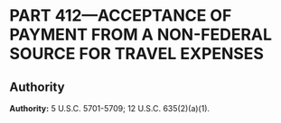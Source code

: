 # PART 412—ACCEPTANCE OF PAYMENT FROM A NON-FEDERAL SOURCE FOR TRAVEL EXPENSES


## Authority

**Authority:** 5 U.S.C. 5701-5709; 12 U.S.C. 635(2)(a)(1).


